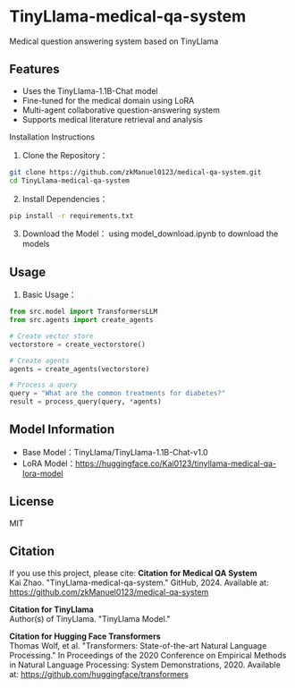 # TinyLlama-medical-qa-system
Medical question answering system based on TinyLlama
## Features
- Uses the TinyLlama-1.1B-Chat model
- Fine-tuned for the medical domain using LoRA
- Multi-agent collaborative question-answering system
- Supports medical literature retrieval and analysis

Installation Instructions
1. Clone the Repository：
```bash
git clone https://github.com/zkManuel0123/medical-qa-system.git
cd TinyLlama-medical-qa-system
```

2. Install Dependencies：
```bash
pip install -r requirements.txt
```

3. Download the Model：
using model_download.ipynb to download the models

## Usage
1. Basic Usage：
```python
from src.model import TransformersLLM
from src.agents import create_agents

# Create vector store
vectorstore = create_vectorstore()

# Create agents
agents = create_agents(vectorstore)

# Process a query
query = "What are the common treatments for diabetes?"
result = process_query(query, *agents)
```

## Model Information
- Base Model：TinyLlama/TinyLlama-1.1B-Chat-v1.0
- LoRA Model：https://huggingface.co/Kai0123/tinyllama-medical-qa-lora-model

## License
MIT

## Citation
If you use this project, please cite:
**Citation for Medical QA System**  
Kai Zhao. "TinyLlama-medical-qa-system." GitHub, 2024. Available at: https://github.com/zkManuel0123/medical-qa-system

**Citation for TinyLlama**  
Author(s) of TinyLlama. "TinyLlama Model." 

**Citation for Hugging Face Transformers**  
Thomas Wolf, et al. "Transformers: State-of-the-art Natural Language Processing." In Proceedings of the 2020 Conference on Empirical Methods in Natural Language Processing: System Demonstrations, 2020. Available at: https://github.com/huggingface/transformers

```
